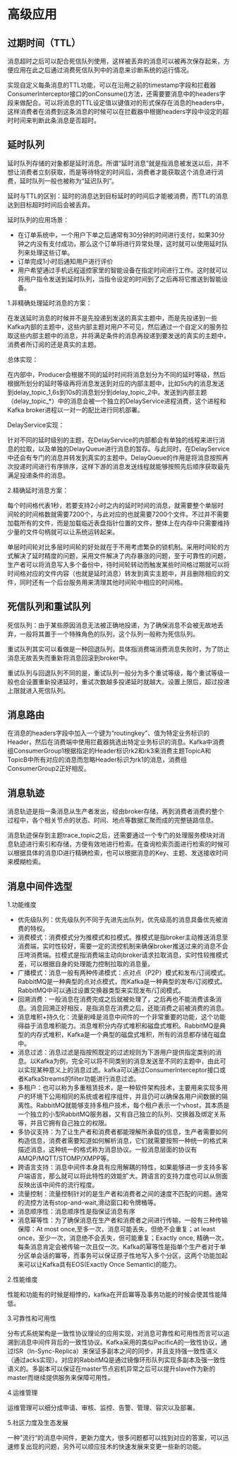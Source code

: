 # 高级应用

## 过期时间（TTL）

消息超时之后可以配合死信队列使用，这样被丢弃的消息可以被再次保存起来，方便应用在此之后通过消费死信队列中的消息来诊断系统的运行情况。

实现自定义每条消息的TTL功能，可以在沿用之前的timestamp字段和拦截器ConsumerInterceptor接口的onConsume()方法，还需要要消息中的headers字段来做配合。可以将消息的TTL设定值以键值对的形式保存在消息的headers中，这样消费者在消费到这条消息的时候可以在拦截器中根据headers字段中设定的超时时间来判断此条消息是否超时。

## 延时队列

延时队列存储的对象都是延时消息。所谓“延时消息”就是指消息被发送以后，并不想让消费者立刻获取，而是等待特定的时间后，消费者才能获取这个消息进行消费，延时队列一般也被称为“延迟队列”。

延时与TTL的区别：延时的消息达到目标延时的时间后才能被消费，而TTL的消息达到目标超时时间后会被丢弃。

延时队列的应用场景：

- 在订单系统中，一个用户下单之后通常有30分钟的时间进行支付，如果30分钟之内没有支付成功，那么这个订单将进行异常处理，这时就可以使用延时队列来处理这些订单。
- 订单完成1小时后通知用户进行评价
- 用户希望通过手机远程遥控家里的智能设备在指定时间进行工作。这时就可以将用户指令发送到延时队列，当指令设定的时间到了之后再将它推送到智能设备。

1.非精确处理延时消息的方案：

在发送延时消息的时候并不是先投递到发送的真实主题中，而是先投递到一些Kafka内部的主题中，这些内部主题对用户不可见，然后通过一个自定义的服务拉取这些内部主题中的消息，并将满足条件的消息再投递到要发送的真实的主题中，消费者所订阅的还是真实的主题。

总体实现：

在内部中，Producer会根据不同的延时时间将消息划分为不同的延时等级，然后根据所划分的延时等级再将消息发送到对应的内部主题中，比如5s内的消息发送到delay_topic_1,6s到10s的消息划分到delay_topic_2中。发送到内部主题（delay_topic_*）中的消息会被一个独立的DelayService进程消费，这个进程和Kafka broker进程以一对一的配比进行同机部署。

DelayService实现：

针对不同的延时级别的主题，在DelayService的内部都会有单独的线程来进行消息的拉取，以及单独的DelayQueue进行消息的暂存。与此同时，在DelayService中还会有专门的消息并转发到真实的主题中。DelayQueue的作用是将消息按照再次投递时间进行有序排序，这样下游的消息发送线程就能够按照先后顺序获取最先满足投递条件的消息。

2.精确延时消息方案：

每个时间格代表1秒，若要支持2小时之内的延时时间的消息，就需要整个单层时间轮的时间格数就需要7200个，与此对应的也就需要7200个文件。不过并不需要加载所有的文件，而是加载临近表盘指针位置的文件，整体上在内存中只需要维持少量的文件句柄就可以让系统运转起来。

单层时间轮对比多层时间轮的好处就在于不用考虑繁杂的锁机制。采用时间轮的方式解决了延时精度的问题，采用文件解决了内存暴涨的问题，至于可靠性的问题，生产者可以将消息写入多个备份中，待时间轮转动而触发某些时间格过期就可以将时间格对应的文件内容（也就是延时消息）转发到真实主题中，并且删除相应的文件，同时还有一个后台服务用来清理其他时间轮中相应的时间格。

## 死信队列和重试队列

死信队列：由于某些原因消息无法被正确地投递，为了确保消息不会被无故地丢弃，一般将其置于一个特殊角色的队列，这个队列一般称为死信队列。

重试队列其实可以看做是一种回退队列，具体指消费端消费消息失败时，为了防止消息无故丢失而重新将消息回滚到broker中。

重试队列与回退队列不同的是，重试队列一般分为多个重试等级，每个重试等级一般也会设置重新投递延时，重试次数越多投递延时就越大。设置上限后，超过投递上限就进入死信队列。

## 消息路由

在消息的headers字段中加入一个键为“routingkey"、值为特定业务标识的Header，然后在消费端中使用拦截器挑选出特定业务标识的消息。Kafka中消费组ConsumerGroup1根据指定的Header标识rk2和rk3来消费主题TopicA和TopicB中所有对应的消息而忽略Header标识为rk1的消息，消费组ConsumerGroup2正好相反。

## 消息轨迹

消息轨迹是指一条消息从生产者发出，经由broker存储，再到消费者消费的整个过程中，各个相关节点的状态、时间、地点等数据汇聚而成的完整链路信息。

消息轨迹保存到主题trace_topic之后，还需要通过一个专门的处理服务模块对消息轨迹进行索引和存储，方便有效地进行检索。在查询检索页面进行检索的时候可以根据具体的消息ID进行精确检索，也可以根据消息的Key、主题、发送接收时间来模糊检索。

## 消息中间件选型

1.功能维度

- 优先级队列：优先级队列不同于先进先出队列，优先级高的消息具备优先被消费的特权。
- 消费模式：消费模式分为推模式和拉模式。推模式是指broker主动推送消息至消费端，实时性较好，需要一定的流控机制来确保broker推送过来的消息不会压垮消费端。拉模式是指消费端主动向broker请求拉取消息，实时性较推模式差，可以根据自身的处理能力控制拉取的消息量。
- 广播模式：消息一般有两种传递模式：点对点（P2P）模式和发布/订阅模式。RabbitMQ是一种典型的点对点模式，而Kafka是一种典型的发布/订阅模式。RabbitMQ中可以通过设置交换器类型来实现发布/订阅模式。
- 回溯消费：一般消息在消费完成之后就被处理了，之后再也不能消费该条消息。消息回溯正好相反，是指消息在消费之后，还能消费之前被消费的消息。
- 消息堆积+持久化：流量削峰是消息中间件的一个非常重要的功能，这个功能得益于消息堆积能力。消息堆积分内存式堆积和磁盘式堆积。RabbitMQ是典型的内存式堆积，Kafka是一个典型的磁盘式堆积，所有的消息都存储在磁盘中。
- 消息过滤：消息过滤是指按照既定的过滤规则为下游用户提供指定类别的消息。以Kafka为例，完全可以将不同类别的消息发送至不同的主题中，由此可以实现某种意义上的消息过滤。kafka可以通过ConsumerInterceptor接口或者KafkaStreams的filter功能进行消息过滤。
- 多租户：也可以称为多重租赁技术，是一种软件架构技术，主要用来实现多用户的环境下公用相同的系统或者程序组件，并且仍可以确保各用户间数据的隔离性。RabbitMQ就能够支持多租户技术，每个租户表示一个vhost，其本质是一个独立的小型RabbitMQ服务器，又有自己独立的队列、交换器及绑定关系等，并且它拥有自己独立的权限。
- 多协议支持：为了让生产者和消费者都能理解所承载的信息，生产者需要如何构造信息，消费者需要知道如何解析消息，它们就需要按照一种统一的格式来描述消息，这种统一的格式称为消息协议。一般消息层面的协议有AMQP/MQTT/STOMP/XMPP等。
- 跨语言支持：消息中间件本身具有应用解耦的特性，如果能够进一步支持多客户端语言，那么就可以将此特性的效能扩大。跨语言的支持力度也可以从侧面反映出该中间件的流行程度。
- 流量控制：流量控制针对的是生产者和消费者之间的速度不匹配的问题。通常的流控方法有stop-and-wait,滑动窗口和令牌桶等。
- 消息顺序性：消息顺序性是指保证消息有序
- 消息幂等性：为了确保消息在生产者和消费者之间进行传输，一般有三种传输保障：At most once,至多一次，消息可能丢失，但绝不会重复；at least once，至少一次，消息绝不会丢失，但可能重复；Exactly once, 精确一次，每条消息肯定会被传输一次且仅一次。Kafka的幂等性是指单个生产者对于单分区单会话的冪等，而事务可以保证原子性地写入多个分区，这两个功能加起来可以让Kafka具有EOS(Exactly Once Semantic)的能力。

2.性能维度

性能和功能有的时候是相悖的，kafka在开启冪等及事务功能的时候会使其性能降低。

3.可靠性和可用性

分布式系统架构是一致性协议理论的应用实现，对消息可靠性和可用性而言可以追溯到消息中间件背后的一致性协议。Kafka采用的类似PacificA的一致性协议，通过ISR（In-Sync-Replica）来保证多副本之间的同步，并且支持强一致性语义（通过acks实现）。对应的RabbitMQ是通过镜像环形队列实现多副本及强一致性语义的。多副本可以保证在master节点宕机异常之后可以提升slave作为新的master而继续提供服务来保障可用性。

4.运维管理

运维管理可以细分成申请、审核、监控、告警、管理、容灾以及部署。

5.社区力度及生态发展

一种”流行“的消息中间件，更新力度大，很多问题都可以找到对应的答案，可以迅速修复出现的问题，另外可以顺应技术的快速发展来变更一些新的功能。

